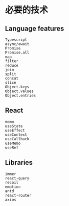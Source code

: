# 必要的技术

## Language features

```
Typescript
async/await
Promise
Promise.all
map
filter
reduce
join
split
concat
slice
Object.keys
Object.values
Object.entries
```
## React 

```
memo
useState
useEffect
useContext
useCallback
useMemo
useRef
```

## Libraries

```
immer
react-query
recoil
emotion
antd
react-router
axios
```
